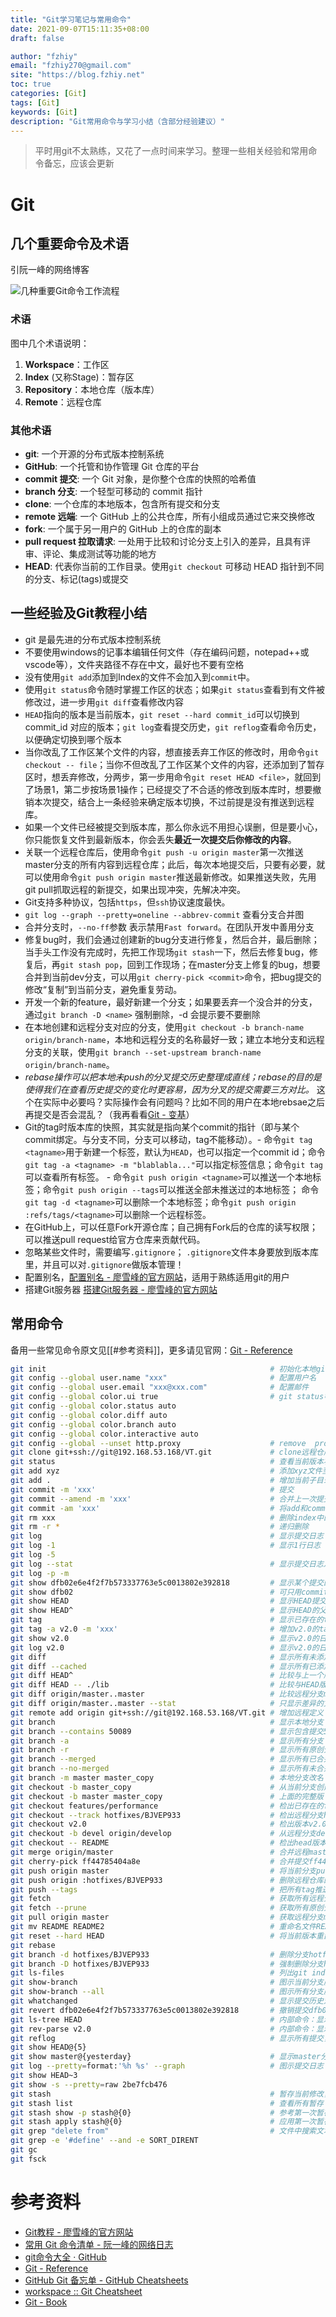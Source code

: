 ```yaml
---
title: "Git学习笔记与常用命令"
date: 2021-09-07T15:11:35+08:00
draft: false

author: "fzhiy"
email: "fzhiy270@gmail.com"
site: "https://blog.fzhiy.net"
toc: true
categories: [Git]
tags: [Git]
keywords: [Git]
description: "Git常用命令与学习小结（含部分经验建议）"
---
```


> 平时用git不太熟练，又花了一点时间来学习。整理一些相关经验和常用命令备忘，应该会更新

# Git

## 几个重要命令及术语

引阮一峰的网络博客

![几种重要Git命令工作流程](https://cdn.jsdelivr.net/gh/fzhiy/images/imgs/20210907155444.png )

### 术语

图中几个术语说明：

1. **Workspace**：工作区
2. **Index** (又称Stage)：暂存区
3. **Repository**：本地仓库（版本库）
4. **Remote**：远程仓库

### 其他术语

- **git**: 一个开源的分布式版本控制系统
- **GitHub**: 一个托管和协作管理 Git 仓库的平台
- **commit 提交**: 一个 Git 对象，是你整个仓库的快照的哈希值
- **branch 分支**: 一个轻型可移动的 commit 指针
- **clone**: 一个仓库的本地版本，包含所有提交和分支
- **remote 远端**: 一个 GitHub 上的公共仓库，所有小组成员通过它来交换修改
- **fork**: 一个属于另一用户的 GitHub 上的仓库的副本
- **pull request 拉取请求**: 一处用于比较和讨论分支上引入的差异，且具有评审、评论、集成测试等功能的地方
- **HEAD**: 代表你当前的工作目录。使用`git checkout` 可移动 HEAD 指针到不同的分支、标记(tags)或提交

## 一些经验及Git教程小结

- git 是最先进的分布式版本控制系统
- 不要使用windows的记事本编辑任何文件（存在编码问题，notepad++或vscode等），文件夹路径不存在中文，最好也不要有空格
- 没有使用`git add`添加到Index的文件不会加入到`commit`中。
- 使用`git status`命令随时掌握工作区的状态；如果`git status`查看到有文件被修改过，进一步用`git diff`查看修改内容
- `HEAD`指向的版本是当前版本，`git reset --hard commit_id`可以切换到commit_id 对应的版本；`git log`查看提交历史，`git reflog`查看命令历史，以便确定切换到哪个版本
- 当你改乱了工作区某个文件的内容，想直接丢弃工作区的修改时，用命令`git checkout -- file`；当你不但改乱了工作区某个文件的内容，还添加到了暂存区时，想丢弃修改，分两步，第一步用命令`git reset HEAD <file>`，就回到了场景1，第二步按场景1操作；已经提交了不合适的修改到版本库时，想要撤销本次提交，结合上一条经验来确定版本切换，不过前提是没有推送到远程库。
- 如果一个文件已经被提交到版本库，那么你永远不用担心误删，但是要小心，你只能恢复文件到最新版本，你会丢失**最近一次提交后你修改的内容**。
- 关联一个远程仓库后，使用命令`git push -u origin master`第一次推送master分支的所有内容到远程仓库；此后，每次本地提交后，只要有必要，就可以使用命令`git push origin master`推送最新修改。如果推送失败，先用git pull抓取远程的新提交，如果出现冲突，先解决冲突。
- Git支持多种协议，包括`https`，但`ssh`协议速度最快。
- `git log --graph --pretty=oneline --abbrev-commit` 查看分支合并图
- 合并分支时，`--no-ff`参数 表示禁用`Fast forward`。在团队开发中善用分支
- 修复bug时，我们会通过创建新的bug分支进行修复，然后合并，最后删除；当手头工作没有完成时，先把工作现场`git stash`一下，然后去修复bug，修复后，再`git stash pop`，回到工作现场；在master分支上修复的bug，想要合并到当前dev分支，可以用`git cherry-pick <commit>`命令，把bug提交的修改“复制”到当前分支，避免重复劳动。
- 开发一个新的feature，最好新建一个分支；如果要丢弃一个没合并的分支，通过`git branch -D <name>` 强制删除，-d 会提示要不要删除
- 在本地创建和远程分支对应的分支，使用`git checkout -b branch-name origin/branch-name`，本地和远程分支的名称最好一致；建立本地分支和远程分支的关联，使用`git branch --set-upstream branch-name origin/branch-name`。
- *rebase操作可以把本地未push的分叉提交历史整理成直线；rebase的目的是使得我们在查看历史提交的变化时更容易，因为分叉的提交需要三方对比。* 这个在实际中必要吗？实际操作会有问题吗？比如不同的用户在本地rebsae之后再提交是否会混乱？（我再看看[Git - 变基](https://git-scm.com/book/zh/v2/Git-%E5%88%86%E6%94%AF-%E5%8F%98%E5%9F%BA)）
- Git的tag时版本库的快照，其实就是指向某个commit的指针（即与某个commit绑定。与分支不同，分支可以移动，tag不能移动）。-   命令`git tag <tagname>`用于新建一个标签，默认为`HEAD`，也可以指定一个commit id；命令`git tag -a <tagname> -m "blablabla..."`可以指定标签信息；命令`git tag`可以查看所有标签。 -   命令`git push origin <tagname>`可以推送一个本地标签；命令`git push origin --tags`可以推送全部未推送过的本地标签； 命令`git tag -d <tagname>`可以删除一个本地标签；命令`git push origin :refs/tags/<tagname>`可以删除一个远程标签。
- 在GitHub上，可以任意Fork开源仓库；自己拥有Fork后的仓库的读写权限；可以推送pull request给官方仓库来贡献代码。
- 忽略某些文件时，需要编写`.gitignore`； `.gitignore`文件本身要放到版本库里，并且可以对`.gitignore`做版本管理！
- 配置别名，[配置别名 - 廖雪峰的官方网站](https://www.liaoxuefeng.com/wiki/896043488029600/898732837407424)，适用于熟练适用git的用户
- 搭建Git服务器 [搭建Git服务器 - 廖雪峰的官方网站](https://www.liaoxuefeng.com/wiki/896043488029600/899998870925664)

## 常用命令

备用一些常见命令原文见[[#参考资料]]，更多请见官网：[Git - Reference](https://git-scm.com/docs)

```bash
git init                                                  # 初始化本地git仓库（创建新仓库）
git config --global user.name "xxx"                       # 配置用户名
git config --global user.email "xxx@xxx.com"              # 配置邮件
git config --global color.ui true                         # git status等命令自动着色
git config --global color.status auto
git config --global color.diff auto
git config --global color.branch auto
git config --global color.interactive auto
git config --global --unset http.proxy                    # remove  proxy configuration on git
git clone git+ssh://git@192.168.53.168/VT.git             # clone远程仓库
git status                                                # 查看当前版本状态（是否修改）
git add xyz                                               # 添加xyz文件至index
git add .                                                 # 增加当前子目录下所有更改过的文件至index
git commit -m 'xxx'                                       # 提交
git commit --amend -m 'xxx'                               # 合并上一次提交（用于反复修改）
git commit -am 'xxx'                                      # 将add和commit合为一步
git rm xxx                                                # 删除index中的文件
git rm -r *                                               # 递归删除
git log                                                   # 显示提交日志
git log -1                                                # 显示1行日志 -n为n行
git log -5
git log --stat                                            # 显示提交日志及相关变动文件
git log -p -m
git show dfb02e6e4f2f7b573337763e5c0013802e392818         # 显示某个提交的详细内容
git show dfb02                                            # 可只用commitid的前几位
git show HEAD                                             # 显示HEAD提交日志
git show HEAD^                                            # 显示HEAD的父（上一个版本）的提交日志 ^^为上两个版本 ^5为上5个版本
git tag                                                   # 显示已存在的tag
git tag -a v2.0 -m 'xxx'                                  # 增加v2.0的tag
git show v2.0                                             # 显示v2.0的日志及详细内容
git log v2.0                                              # 显示v2.0的日志
git diff                                                  # 显示所有未添加至index的变更
git diff --cached                                         # 显示所有已添加index但还未commit的变更
git diff HEAD^                                            # 比较与上一个版本的差异
git diff HEAD -- ./lib                                    # 比较与HEAD版本lib目录的差异
git diff origin/master..master                            # 比较远程分支master上有本地分支master上没有的
git diff origin/master..master --stat                     # 只显示差异的文件，不显示具体内容
git remote add origin git+ssh://git@192.168.53.168/VT.git # 增加远程定义（用于push/pull/fetch）
git branch                                                # 显示本地分支
git branch --contains 50089                               # 显示包含提交50089的分支
git branch -a                                             # 显示所有分支
git branch -r                                             # 显示所有原创分支
git branch --merged                                       # 显示所有已合并到当前分支的分支
git branch --no-merged                                    # 显示所有未合并到当前分支的分支
git branch -m master master_copy                          # 本地分支改名
git checkout -b master_copy                               # 从当前分支创建新分支master_copy并检出
git checkout -b master master_copy                        # 上面的完整版
git checkout features/performance                         # 检出已存在的features/performance分支
git checkout --track hotfixes/BJVEP933                    # 检出远程分支hotfixes/BJVEP933并创建本地跟踪分支
git checkout v2.0                                         # 检出版本v2.0
git checkout -b devel origin/develop                      # 从远程分支develop创建新本地分支devel并检出
git checkout -- README                                    # 检出head版本的README文件（可用于修改错误回退）
git merge origin/master                                   # 合并远程master分支至当前分支
git cherry-pick ff44785404a8e                             # 合并提交ff44785404a8e的修改
git push origin master                                    # 将当前分支push到远程master分支
git push origin :hotfixes/BJVEP933                        # 删除远程仓库的hotfixes/BJVEP933分支
git push --tags                                           # 把所有tag推送到远程仓库
git fetch                                                 # 获取所有远程分支（不更新本地分支，另需merge）
git fetch --prune                                         # 获取所有原创分支并清除服务器上已删掉的分支
git pull origin master                                    # 获取远程分支master并merge到当前分支
git mv README README2                                     # 重命名文件README为README2
git reset --hard HEAD                                     # 将当前版本重置为HEAD（通常用于merge失败回退）
git rebase
git branch -d hotfixes/BJVEP933                           # 删除分支hotfixes/BJVEP933（本分支修改已合并到其他分支）
git branch -D hotfixes/BJVEP933                           # 强制删除分支hotfixes/BJVEP933
git ls-files                                              # 列出git index包含的文件
git show-branch                                           # 图示当前分支历史
git show-branch --all                                     # 图示所有分支历史
git whatchanged                                           # 显示提交历史对应的文件修改
git revert dfb02e6e4f2f7b573337763e5c0013802e392818       # 撤销提交dfb02e6e4f2f7b573337763e5c0013802e392818
git ls-tree HEAD                                          # 内部命令：显示某个git对象
git rev-parse v2.0                                        # 内部命令：显示某个ref对于的SHA1 HASH
git reflog                                                # 显示所有提交，包括孤立节点
git show HEAD@{5}
git show master@{yesterday}                               # 显示master分支昨天的状态
git log --pretty=format:'%h %s' --graph                   # 图示提交日志
git show HEAD~3
git show -s --pretty=raw 2be7fcb476
git stash                                                 # 暂存当前修改，将所有至为HEAD状态
git stash list                                            # 查看所有暂存
git stash show -p stash@{0}                               # 参考第一次暂存
git stash apply stash@{0}                                 # 应用第一次暂存
git grep "delete from"                                    # 文件中搜索文本“delete from”
git grep -e '#define' --and -e SORT_DIRENT
git gc
git fsck
```

# 参考资料

- [Git教程 - 廖雪峰的官方网站](https://www.liaoxuefeng.com/wiki/896043488029600)
- [常用 Git 命令清单 - 阮一峰的网络日志](https://www.ruanyifeng.com/blog/2015/12/git-cheat-sheet.html)
- [git命令大全 · GitHub](https://gist.github.com/guweigang/9848271)
- [Git - Reference](https://git-scm.com/docs)
- [GitHub Git 备忘单 - GitHub Cheatsheets](https://training.github.com/downloads/zh_CN/github-git-cheat-sheet/)
- [workspace :: Git Cheatsheet](https://ndpsoftware.com/git-cheatsheet.html#loc=workspace;)
- [Git - Book](https://git-scm.com/book/zh/v2)
